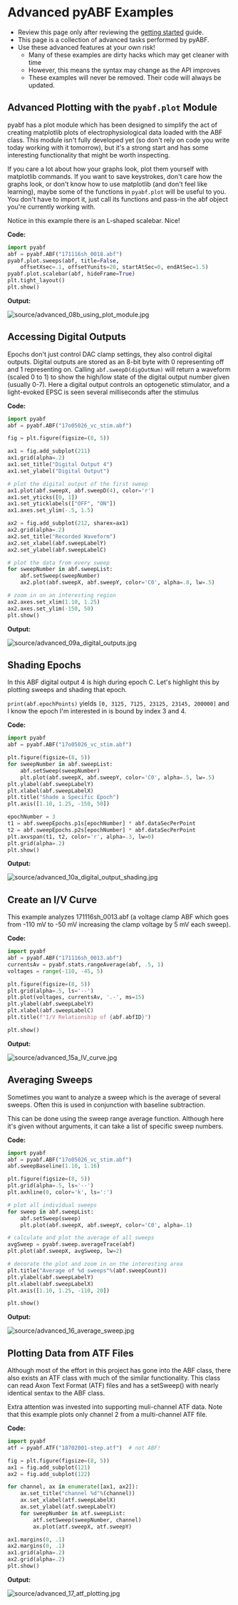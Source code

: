 

# Advanced pyABF Examples

* Review this page only after reviewing the 
[getting started](/docs/getting-started) guide.
* This page is a collection of advanced tasks performed by pyABF.
* Use these advanced features at your own risk!
  * Many of these examples are dirty hacks which may get cleaner with time
  * However, this means the syntax may change as the API improves
  * These examples will never be removed. Their code will always be updated.


## Advanced Plotting with the `pyabf.plot` Module

pyabf has a plot module which has been designed to simplify the act
of creating matplotlib plots of electrophysiological data loaded with
the ABF class. This module isn't fully developed yet (so don't rely
on code you write today working with it tomorrow), but it's a strong
start and has some interesting functionality that might be worth
inspecting. 

If you care a lot about how your graphs look, plot them yourself with
matplotlib commands. If you want to save keystrokes, don't care how
the graphs look, or don't know how to use matplotlib (and don't feel
like learning), maybe some of the functions in `pyabf.plot` will be
useful to you. You don't have to import it, just call its functions
and pass-in the abf object you're currently working with.

Notice in this example there is an L-shaped scalebar. Nice!

**Code:**

```python
import pyabf
abf = pyabf.ABF("171116sh_0018.abf")
pyabf.plot.sweeps(abf, title=False, 
    offsetXsec=.1, offsetYunits=20, startAtSec=0, endAtSec=1.5)
pyabf.plot.scalebar(abf, hideFrame=True)
plt.tight_layout()
plt.show()
```

**Output:**

![source/advanced_08b_using_plot_module.jpg](source/advanced_08b_using_plot_module.jpg)

## Accessing Digital Outputs

Epochs don't just control DAC clamp settings, they also control digital
outputs. Digital outputs are stored as an 8-bit byte with 0 representing
off and 1 representing on. Calling `abf.sweepD(digOutNum)` will return
a waveform (scaled 0 to 1) to show the high/low state of the digital
output number given (usually 0-7). Here a digital output controls an 
optogenetic stimulator, and a light-evoked EPSC is seen several 
milliseconds after the stimulus

**Code:**

```python
import pyabf
abf = pyabf.ABF("17o05026_vc_stim.abf")

fig = plt.figure(figsize=(8, 5))

ax1 = fig.add_subplot(211)
ax1.grid(alpha=.2)
ax1.set_title("Digital Output 4")
ax1.set_ylabel("Digital Output")

# plot the digital output of the first sweep
ax1.plot(abf.sweepX, abf.sweepD(4), color='r')
ax1.set_yticks([0, 1])
ax1.set_yticklabels(["OFF", "ON"])
ax1.axes.set_ylim(-.5, 1.5)

ax2 = fig.add_subplot(212, sharex=ax1)
ax2.grid(alpha=.2)
ax2.set_title("Recorded Waveform")
ax2.set_xlabel(abf.sweepLabelY)
ax2.set_ylabel(abf.sweepLabelC)

# plot the data from every sweep
for sweepNumber in abf.sweepList:
    abf.setSweep(sweepNumber)
    ax2.plot(abf.sweepX, abf.sweepY, color='C0', alpha=.8, lw=.5)

# zoom in on an interesting region
ax2.axes.set_xlim(1.10, 1.25)
ax2.axes.set_ylim(-150, 50)
plt.show()
```

**Output:**

![source/advanced_09a_digital_outputs.jpg](source/advanced_09a_digital_outputs.jpg)

## Shading Epochs

In this ABF digital output 4 is high during epoch C. Let's highlight
this by plotting sweeps and shading that epoch.

`print(abf.epochPoints)` yields `[0, 3125, 7125, 23125, 23145, 200000]`
and I know the epoch I'm interested in is bound by index 3 and 4.

**Code:**

```python
import pyabf
abf = pyabf.ABF("17o05026_vc_stim.abf")

plt.figure(figsize=(8, 5))
for sweepNumber in abf.sweepList:
    abf.setSweep(sweepNumber)
    plt.plot(abf.sweepX, abf.sweepY, color='C0', alpha=.5, lw=.5)
plt.ylabel(abf.sweepLabelY)
plt.xlabel(abf.sweepLabelX)
plt.title("Shade a Specific Epoch")
plt.axis([1.10, 1.25, -150, 50])

epochNumber = 3
t1 = abf.sweepEpochs.p1s[epochNumber] * abf.dataSecPerPoint
t2 = abf.sweepEpochs.p2s[epochNumber] * abf.dataSecPerPoint
plt.axvspan(t1, t2, color='r', alpha=.3, lw=0)
plt.grid(alpha=.2)
plt.show()
```

**Output:**

![source/advanced_10a_digital_output_shading.jpg](source/advanced_10a_digital_output_shading.jpg)

## Create an I/V Curve

This example analyzes 171116sh_0013.abf (a voltage clamp ABF which 
goes from -110 mV to -50 mV increasing the clamp voltage by 5 mV each
sweep).

**Code:**

```python
import pyabf
abf = pyabf.ABF("171116sh_0013.abf")
currentsAv = pyabf.stats.rangeAverage(abf, .5, 1)
voltages = range(-110, -45, 5)

plt.figure(figsize=(8, 5))
plt.grid(alpha=.5, ls='--')
plt.plot(voltages, currentsAv, '.-', ms=15)
plt.ylabel(abf.sweepLabelY)
plt.xlabel(abf.sweepLabelC)
plt.title(f"I/V Relationship of {abf.abfID}")

plt.show()
```

**Output:**

![source/advanced_15a_IV_curve.jpg](source/advanced_15a_IV_curve.jpg)

## Averaging Sweeps

Sometimes you want to analyze a sweep which is the average of several
sweeps. Often this is used in conjunction with baseline subtraction.

This can be done using the sweep range average function.
Although here it's given without arguments, it can take a list of
specific sweep numbers.

**Code:**

```python
import pyabf
abf = pyabf.ABF("17o05026_vc_stim.abf")
abf.sweepBaseline(1.10, 1.16)

plt.figure(figsize=(8, 5))
plt.grid(alpha=.5, ls='--')
plt.axhline(0, color='k', ls=':')

# plot all individual sweeps
for sweep in abf.sweepList:
    abf.setSweep(sweep)
    plt.plot(abf.sweepX, abf.sweepY, color='C0', alpha=.1)

# calculate and plot the average of all sweeps
avgSweep = pyabf.sweep.averageTrace(abf)
plt.plot(abf.sweepX, avgSweep, lw=2)

# decorate the plot and zoom in on the interesting area
plt.title("Average of %d sweeps"%(abf.sweepCount))
plt.ylabel(abf.sweepLabelY)
plt.xlabel(abf.sweepLabelX)
plt.axis([1.10, 1.25, -110, 20])

plt.show()
```

**Output:**

![source/advanced_16_average_sweep.jpg](source/advanced_16_average_sweep.jpg)

## Plotting Data from ATF Files

Although most of the effort in this project has gone into the ABF class,
there also exists an ATF class with much of the similar functionality.
This class can read Axon Text Format (ATF) files and has a setSweep()
with nearly identical sentax to the ABF class. 

Extra attention was invested into supporting muli-channel ATF data.
Note that this example plots only channel 2 from a multi-channel ATF 
file.

**Code:**

```python
import pyabf
atf = pyabf.ATF("18702001-step.atf")  # not ABF!

fig = plt.figure(figsize=(8, 5))
ax1 = fig.add_subplot(121)
ax2 = fig.add_subplot(122)

for channel, ax in enumerate([ax1, ax2]):
    ax.set_title("channel %d"%(channel))
    ax.set_xlabel(atf.sweepLabelX)
    ax.set_ylabel(atf.sweepLabelY)
    for sweepNumber in atf.sweepList:
        atf.setSweep(sweepNumber, channel)
        ax.plot(atf.sweepX, atf.sweepY)

ax1.margins(0, .1)
ax2.margins(0, .1)
ax1.grid(alpha=.2)
ax2.grid(alpha=.2)
plt.show()
```

**Output:**

![source/advanced_17_atf_plotting.jpg](source/advanced_17_atf_plotting.jpg)